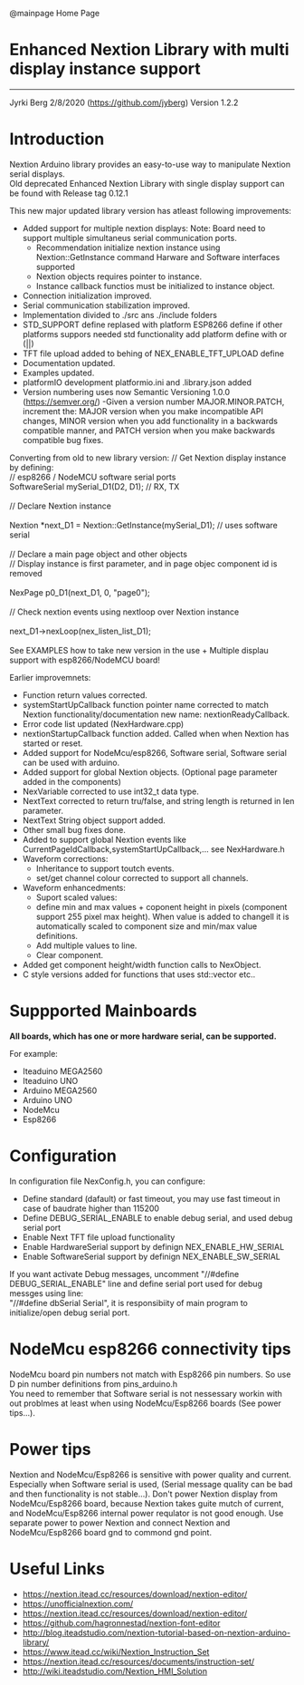 ﻿@mainpage Home Page

# Enhanced Nextion Library with multi display instance support
--------------------------------------------------------------------------------

Jyrki Berg 2/8/2020 (https://github.com/jyberg) Version 1.2.2

# Introduction

Nextion Arduino library provides an easy-to-use way to manipulate Nextion serial displays.<br />
Old deprecated Enhanced Nextion Library with single display support can be found with Release tag 0.12.1

This new major updated library version has atleast following improvements:

- Added support for multiple nextion displays:
	Note: Board need to support multiple simultaneus serial communication ports.
  - Recommendation initialize nextion instance using Nextion::GetInstance command Harware and Software interfaces supported
  - Nextion objects requires pointer to instance.
  - Instance callback functios must be initialized to instance object.
- Connection initialization improved.
- Serial communication stabilization improved.
- Implementation divided to ./src ans ./include folders
- STD_SUPPORT define replased with platform ESP8266 define if other platforms suppors needed std functionality add platform define with or (||)
- TFT file upload added to behing of NEX_ENABLE_TFT_UPLOAD define
- Documentation updated.
- Examples updated.
- platformIO development platformio.ini and .library.json added
- Version numbering uses now Semantic Versioning 1.0.0 (https://semver.org/)
  -Given a version number MAJOR.MINOR.PATCH, increment the:
    MAJOR version when you make incompatible API changes,
    MINOR version when you add functionality in a backwards compatible manner, and
    PATCH version when you make backwards compatible bug fixes.

Converting from old to new library version:
// Get Nextion display instance by defining:<br />
// esp8266 / NodeMCU software serial ports<br />
SoftwareSerial mySerial_D1(D2, D1); // RX, TX<br />
<br />
// Declare Nextion instance<br />
<br />
Nextion *next_D1 = Nextion::GetInstance(mySerial_D1); // uses software serial<br />
<br />
// Declare a main page object and other objects<br />
// Display instance is first parameter, and in page objec component id is removed<br />
<br />
NexPage p0_D1(next_D1, 0, "page0");<br />
<br />
// Check nextion events using nextloop over Nextion instance<br />
<br />
 next_D1->nexLoop(nex_listen_list_D1);<br />
<br />
See EXAMPLES how to take new version in the use + Multiple displau support with esp8266/NodeMCU board!<br />

Earlier improvemnets:

- Function return values corrected.
- systemStartUpCallback function pointer name corrected to match Nextion functionality/documentation new name: nextionReadyCallback.
- Error code list updated (NexHardware.cpp)
- nextionStartupCallback function added. Called when when Nextion has started or reset.
- Added support for NodeMcu/esp8266, Software serial, Software serial can be used with arduino.
- Added support for global Nextion objects. (Optional page parameter added in the components)
- NexVariable corrected to use int32_t data type.
- NextText corrected to return tru/false, and string length is returned in len parameter.
- NextText String object support added.
- Other small bug fixes done.
- Added to support global Nextion events like CurrentPageIdCallback,systemStartUpCallback,... see NexHardware.h
- Waveform corrections:
  - Inheritance to support toutch events.
  - set/get channel colour corrected to support all channels.
- Waveform enhancedments:
  - Suport scaled values:
   - define min and max values + coponent height in pixels (component support 255 pixel max height). When value is added to changell it is automatically scaled to component size and min/max value definitions.
  - Add multiple values to line.
  - Clear component.
- Added get component height/width function calls to NexObject.
- C style versions added for functions that uses std::vector etc..


# Suppported Mainboards

**All boards, which has one or more hardware serial, can be supported.**

For example:
  - Iteaduino MEGA2560
  - Iteaduino UNO
  - Arduino MEGA2560
  - Arduino UNO
  - NodeMcu
  - Esp8266

# Configuration

In configuration file NexConfig.h, you can configure:
- Define standard (dafault) or fast timeout,  you may use fast timeout in case of baudrate higher than 115200
- Define DEBUG_SERIAL_ENABLE to enable debug serial, and used debug serial port
- Enable Next TFT file upload functionality
- Enable HardwareSerial support by definign NEX_ENABLE_HW_SERIAL
- Enable SoftwareSerial support by definign NEX_ENABLE_SW_SERIAL

If you want activate Debug messages, uncomment "//#define DEBUG_SERIAL_ENABLE" line and define serial port used for debug messges using line:<br />
"//#define dbSerial Serial", it is responsibiity of main program to initialize/open debug serial port.  


# NodeMcu esp8266 connectivity tips
NodeMcu board pin numbers not match with Esp8266 pin numbers. So use D<x> pin number definitions from pins_arduino.h  
You need to remember that Software serial is not nessessary workin with out problmes at least when using NodeMcu/Esp8266 boards (See power tips...).<br />


# Power tips

Nextion and NodeMcu/Esp8266 is sensitive with power quality and current. Especially when Software serial is used, (Serial message quality can be bad and then functionality is not stable...). Don't power Nextion display from NodeMcu/Esp8266 board, because Nextion takes guite mutch of current, and NodeMcu/Esp8266 internal power requlator is not good enough. Use separate power to power Nextion and connect Nextion and NodeMcu/Esp8266 board gnd to commond gnd point.  


# Useful Links
- https://nextion.itead.cc/resources/download/nextion-editor/
- https://unofficialnextion.com/
- https://nextion.itead.cc/resources/download/nextion-editor/ 
- https://github.com/hagronnestad/nextion-font-editor 
- http://blog.iteadstudio.com/nextion-tutorial-based-on-nextion-arduino-library/ 
- https://www.itead.cc/wiki/Nextion_Instruction_Set 
- https://nextion.itead.cc/resources/documents/instruction-set/  
- http://wiki.iteadstudio.com/Nextion_HMI_Solution 
 

